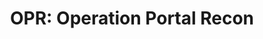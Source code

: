 ---
layout: term
title: 'OPR: Operation Portal Recon'
name: opr
description: "Lieu de validation des soumissions de nouveaux portails."
---